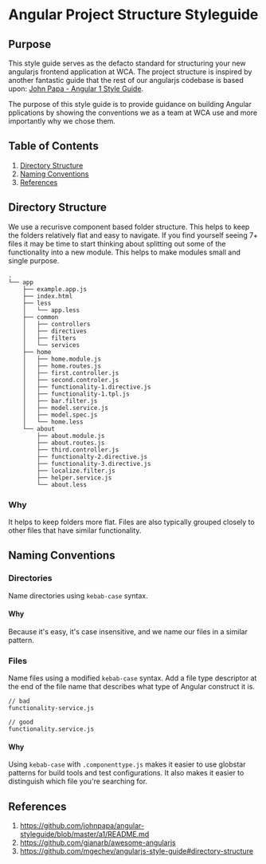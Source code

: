 # Angular Project Structure Styleguide

## Purpose

This style guide serves as the defacto standard for structuring your new angularjs frontend application at WCA. The project structure is inspired by another fantastic guide that the rest of our angularjs codebase is based upon: [John Papa - Angular 1 Style Guide](https://github.com/johnpapa/angular-styleguide/blob/master/a1/README.md).

The purpose of this style guide is to provide guidance on building Angular pplications by showing the conventions we as a team at WCA use and more importantly why we chose them.

## Table of Contents

1. [Directory Structure](#directory-structure)
1. [Naming Conventions](#naming-conventions)
1. [References](#references)

## Directory Structure

We use a recurisve component based folder structure. This helps to keep the folders relatively flat and easy to navigate.  If you find yourself seeing 7+ files it may be time to start thinking about splitting out some of the functionality into a new module.  This helps to make modules small and single purpose. 

```
.
└── app
    ├── example.app.js
    ├── index.html
    ├── less
    │   └── app.less
    ├── common
    │   ├── controllers
    │   ├── directives
    │   ├── filters
    │   └── services
    ├── home
    │   ├── home.module.js
    │   ├── home.routes.js
    │   ├── first.controller.js
    │   ├── second.controler.js
    │   ├── functionality-1.directive.js
    │   ├── functionality-1.tpl.js
    │   ├── bar.filter.js
    │   ├── model.service.js
    │   ├── model.spec.js
    │   └── home.less
    └── about
        ├── about.module.js
        ├── about.routes.js
        ├── third.controller.js
        ├── functionalty-2.directive.js
        ├── functionality-3.directive.js
        ├── localize.filter.js
        ├── helper.service.js
        └── about.less

```

### Why

It helps to keep folders more flat. Files are also typically grouped closely to other files that have similar functionality.

## Naming Conventions

### Directories 

Name directories using `kebab-case` syntax.

#### Why

Because it's easy, it's case insensitive, and we name our files in a similar pattern.

### Files

Name files using a modified `kebab-case` syntax. Add a file type descriptor at the end of the file name that describes what type of Angular construct it is.

```
// bad
functionality-service.js

// good
functionality.service.js
```

#### Why

Using `kebab-case` with `.componenttype.js` makes it easier to use globstar patterns for build tools and test configurations. It also makes it easier to distinguish which file you're searching for.

## References

1. https://github.com/johnpapa/angular-styleguide/blob/master/a1/README.md
1. https://github.com/gianarb/awesome-angularjs
1. https://github.com/mgechev/angularjs-style-guide#directory-structure
